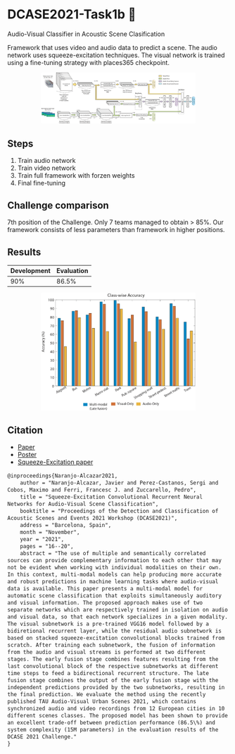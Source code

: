 # DCASE2021-Task1b :rocket:

Audio-Visual Classifier in Acoustic Scene Clasification

Framework that uses video and audio data to predict a scene. The audio network uses squeeze-excitation techniques. The visual network is trained using a fine-tuning strategy with places365 checkpoint.

<p align="center">
  <img src="images/framework.jpg" width="350" title="framework image">
</p>

## Steps

1. Train audio network
2. Train video network
3. Train full framework with forzen weights
4. Final fine-tuning

## Challenge comparison

7th position of the Challenge. Only 7 teams managed to obtain > 85%. Our framework consists of less parameters than framework in higher positions.

## Results

Development | Evaluation | 
--- | --- | 
90% | 86.5% | 

<p align="center">
  <img src="images/bars.jpg" width="350" title="bars image">
</p>

## Citation

- [Paper](http://dcase.community/documents/workshop2021/proceedings/DCASE2021Workshop_Naranjo-Alcazar_11.pdf)
- [Poster](http://dcase.community/documents/workshop2021/posters/DCASE2021Workshop_Naranjo-Alcazar_11-poster.pdf)
- [Squeeze-Excitation paper](https://ieeexplore.ieee.org/stamp/stamp.jsp?arnumber=9118879)

```
@inproceedings{Naranjo-Alcazar2021,
    author = "Naranjo-Alcazar, Javier and Perez-Castanos, Sergi and Cobos, Maximo and Ferri, Francesc J. and Zuccarello, Pedro",
    title = "Squeeze-Excitation Convolutional Recurrent Neural Networks for Audio-Visual Scene Classification",
    booktitle = "Proceedings of the Detection and Classification of Acoustic Scenes and Events 2021 Workshop (DCASE2021)",
    address = "Barcelona, Spain",
    month = "November",
    year = "2021",
    pages = "16--20",
    abstract = "The use of multiple and semantically correlated sources can provide complementary information to each other that may not be evident when working with individual modalities on their own. In this context, multi-modal models can help producing more accurate and robust predictions in machine learning tasks where audio-visual data is available. This paper presents a multi-modal model for automatic scene classification that exploits simultaneously auditory and visual information. The proposed approach makes use of two separate networks which are respectively trained in isolation on audio and visual data, so that each network specializes in a given modality. The visual subnetwork is a pre-trained VGG16 model followed by a bidiretional recurrent layer, while the residual audio subnetwork is based on stacked squeeze-excitation convolutional blocks trained from scratch. After training each subnetwork, the fusion of information from the audio and visual streams is performed at two different stages. The early fusion stage combines features resulting from the last convolutional block of the respective subnetworks at different time steps to feed a bidirectional recurrent structure. The late fusion stage combines the output of the early fusion stage with the independent predictions provided by the two subnetworks, resulting in the final prediction. We evaluate the method using the recently published TAU Audio-Visual Urban Scenes 2021, which contains synchronized audio and video recordings from 12 European cities in 10 different scenes classes. The proposed model has been shown to provide an excellent trade-off between prediction performance (86.5\%) and system complexity (15M parameters) in the evaluation results of the DCASE 2021 Challenge."
}
```